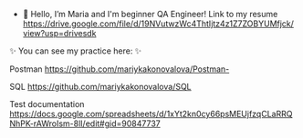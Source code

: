 - 👋 Hello, I’m Maria and I'm beginner QA Engineer!
Link to my resume https://drive.google.com/file/d/19NVutwzWc4ThtIjtz4z1Z7ZOBYUMfjck/view?usp=drivesdk

✨ You can see my practice here: ✨

Postman https://github.com/mariykakonovalova/Postman-

SQL https://github.com/mariykakonovalova/SQL

Test documentation https://docs.google.com/spreadsheets/d/1xYt2kn0cy66psMEUjfzqCLaRRQNhPK-rAWroIsm-8lI/edit#gid=90847737
